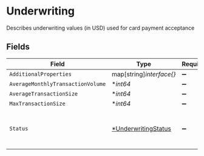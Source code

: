 # Underwriting

Describes underwriting values (in USD) used for card payment acceptance


## Fields

| Field                                                            | Type                                                             | Required                                                         | Description                                                      | Example                                                          |
| ---------------------------------------------------------------- | ---------------------------------------------------------------- | ---------------------------------------------------------------- | ---------------------------------------------------------------- | ---------------------------------------------------------------- |
| `AdditionalProperties`                                           | map[string]*interface{}*                                         | :heavy_minus_sign:                                               | N/A                                                              |                                                                  |
| `AverageMonthlyTransactionVolume`                                | **int64*                                                         | :heavy_minus_sign:                                               | N/A                                                              | 250000                                                           |
| `AverageTransactionSize`                                         | **int64*                                                         | :heavy_minus_sign:                                               | N/A                                                              | 10000                                                            |
| `MaxTransactionSize`                                             | **int64*                                                         | :heavy_minus_sign:                                               | N/A                                                              | 50000                                                            |
| `Status`                                                         | [*UnderwritingStatus](../../models/shared/underwritingstatus.md) | :heavy_minus_sign:                                               | The status of underwriting for an account                        |                                                                  |